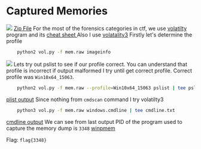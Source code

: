 # Captured Memories
![](assets/forensics/captured-memories_1.png)
[Zip File](assets/forensics/mem.raw) 
For the most of the forensics categories in ctf, we use [volatilty](https://github.com/volatilityfoundation/volatility) program and its [cheat sheet ](https://digital-forensics.sans.org/media/volatility-memory-forensics-cheat-sheet.pdf)
Also I use [volatality3](https://github.com/volatilityfoundation/volatility3)
Firstly let's determine  the profile
```bash
	python2 vol.py -f mem.raw imageinfo
```
![](assets/forensics/captured-memories_2.png)
Lets try out pslist to see if our profile correct. You can understand that profile is incorrect if output malformed I try until get correct profile. Correct profile was `Win10x64_15063`.
```bash
	python2 vol.py -f mem.raw --profile=Win10x64_15063 pslist | tee pslist.txt
```
[plist output](assets/forensics/pslist.txt) 
Since nothing from `cmdscan` command I try volatilty3
```bash
	python3 vol.py -f mem.raw windows.cmdline | tee cmdline.txt  
```
[cmdline output](assets/forensics/cmdline.txt) 
We can see from last output PID of the program used to capture the memory dump  is `3348` [winpmem](https://winpmem.velocidex.com/)

Flag: `flag{3348}` 